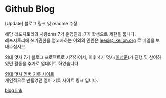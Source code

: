 Github Blog
===
[Update] 블로그 링크 및 readme 수정

해당 레포지토리의 사용dms 7기 운영진과, 7기 학생으로 제한을 둡니다.  
레포지토리에 쓰기권한을 얻고자하는 이외의 인원은 leesj@likelion.org 로 메일을 보내주십시오.

외대 멋사 7기 블로그 프로젝트로 시작하여서, 이후 4기 멋사([이성준](https://github.com/lee-sj))가 진행 및 참여하였던 활동을 추가로 업데이트 하였습니다. 

[외대 멋사 멤버 기록 사이트](https://memberhufslion.herokuapp.com/)  
개인적으로 만들었던 멤버 기록 사이트 링크 입니다. 

[blog link](https://hufslion.github.io)  
